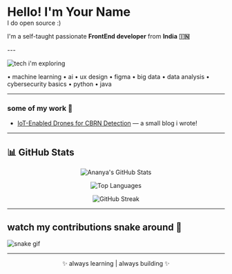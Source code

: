 <h1 align="left" style="border-bottom: none; margin-bottom: 0;">
  Hello! I'm <strong>Your Name</strong>
</h1>
<p align="left" style="margin-top: 0;">I do open source :)</p>
<p align="left">
  I'm a self-taught passionate <strong>FrontEnd developer</strong> from <strong>India</strong> <strong>🇮🇳</strong>
</p>
---

![tech i'm exploring](https://img.shields.io/badge/tech%20i'm%20exploring-22223b?style=for-the-badge&color=22223b&labelColor=22223b&logoColor=c9ada7)

• machine learning • ai • ux design • figma • big data • data analysis • cybersecurity basics • python • java   

---

### some of my work 🌸  
- [IoT-Enabled Drones for CBRN Detection](https://dronethreatdetection.wordpress.com/) — a small blog i wrote!    

---

## 📊 GitHub Stats  

<div align="center">

![Ananya's GitHub Stats](https://github-readme-stats.vercel.app/api?username=ananyanair&show_icons=true&theme=material-palenight)

![Top Languages](https://github-readme-stats.vercel.app/api/top-langs/?username=ananyanair&layout=compact&theme=material-palenight)

![GitHub Streak](https://github-readme-streak-stats.herokuapp.com/?user=ananyanair&theme=material-palenight)

</div>

---

## watch my contributions snake around 🐍

![snake gif](https://github.com/ananyanair/ananyanair/blob/output/github-contribution-grid-snake.svg)

---

<p align="center">
✨ always learning | always building ✨
</p>
